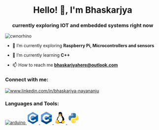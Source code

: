 <h1 align="center">Hello! 👋, I'm Bhaskarjya</h1>
<h3 align="center">currently exploring IOT and embedded systems right now</h3>

<p align="left"> <img src="https://komarev.com/ghpvc/?username=cwnorhino&label=Profile%20views&color=0e75b6&style=flat" alt="cwnorhino" /> </p>

- 🔭 I’m currently exploring **Raspberry Pi, Microcontrollers and sensors**

- 🌱 I’m currently learning **C++**

- 📫 How to reach me **bhaskarjyahere@outlook.com**

<h3 align="left">Connect with me:</h3>
<p align="left">
<a href="https://linkedin.com/in/www.linkedin.com/in/bhaskarjya-nayananju" target="blank"><img align="center" src="https://raw.githubusercontent.com/rahuldkjain/github-profile-readme-generator/master/src/images/icons/Social/linked-in-alt.svg" alt="www.linkedin.com/in/bhaskarjya-nayananju" height="30" width="40" /></a>
</p>

<h3 align="left">Languages and Tools:</h3>
<p align="left"> <a href="https://www.arduino.cc/" target="_blank" rel="noreferrer"> <img src="https://cdn.worldvectorlogo.com/logos/arduino-1.svg" alt="arduino" width="40" height="40"/> </a> <a href="https://www.cprogramming.com/" target="_blank" rel="noreferrer"> <img src="https://raw.githubusercontent.com/devicons/devicon/master/icons/c/c-original.svg" alt="c" width="40" height="40"/> </a> <a href="https://www.w3schools.com/cpp/" target="_blank" rel="noreferrer"> <img src="https://raw.githubusercontent.com/devicons/devicon/master/icons/cplusplus/cplusplus-original.svg" alt="cplusplus" width="40" height="40"/> </a> <a href="https://www.linux.org/" target="_blank" rel="noreferrer"> <img src="https://raw.githubusercontent.com/devicons/devicon/master/icons/linux/linux-original.svg" alt="linux" width="40" height="40"/> </a> <a href="https://www.python.org" target="_blank" rel="noreferrer"> <img src="https://raw.githubusercontent.com/devicons/devicon/master/icons/python/python-original.svg" alt="python" width="40" height="40"/> </a> </p>
